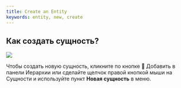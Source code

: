 ```yaml
---
title: Create an Entity
keywords: entity, new, create
---
```


## Как создать сущность?

<img src="https://s3-eu-west-1.amazonaws.com/static.playcanvas.com/instructions/new_entity.gif"/>

Чтобы создать новую сущность, кликните по кнопке <span class="font-icon">&#57632;</span> Добавить в панели Иерархии или сделайте щелчок правой кнопкой мыши на Сущности и используйте пункт **Новая сущность** в меню.

